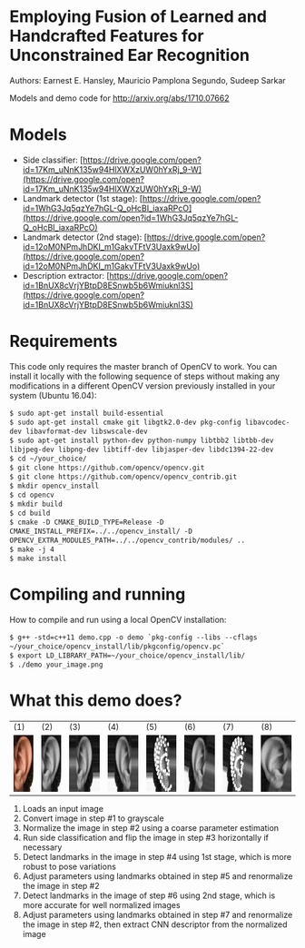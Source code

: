 # Employing Fusion of Learned and Handcrafted Features for Unconstrained Ear Recognition
Authors: Earnest E. Hansley, Mauricio Pamplona Segundo, Sudeep Sarkar

Models and demo code for http://arxiv.org/abs/1710.07662

# Models
- Side classifier: [https://drive.google.com/open?id=17Km_uNnK135w94HlXWXzUW0hYxRj_9-W](https://drive.google.com/open?id=17Km_uNnK135w94HlXWXzUW0hYxRj_9-W)
- Landmark detector (1st stage): [https://drive.google.com/open?id=1WhG3Jq5qzYe7hGL-Q_oHcBI_iaxaRPcO](https://drive.google.com/open?id=1WhG3Jq5qzYe7hGL-Q_oHcBI_iaxaRPcO)
- Landmark detector (2nd stage): [https://drive.google.com/open?id=12oM0NPmJhDKI_m1GakvTFtV3Uaxk9wUo](https://drive.google.com/open?id=12oM0NPmJhDKI_m1GakvTFtV3Uaxk9wUo)
- Description extractor: [https://drive.google.com/open?id=1BnUX8cVrjYBtpD8ESnwb5b6Wmiuknl3S](https://drive.google.com/open?id=1BnUX8cVrjYBtpD8ESnwb5b6Wmiuknl3S)

# Requirements

This code only requires the master branch of OpenCV to work. You can install it locally with the following sequence of steps without making any modifications in a different OpenCV version previously installed in your system (Ubuntu 16.04):

```
$ sudo apt-get install build-essential
$ sudo apt-get install cmake git libgtk2.0-dev pkg-config libavcodec-dev libavformat-dev libswscale-dev
$ sudo apt-get install python-dev python-numpy libtbb2 libtbb-dev libjpeg-dev libpng-dev libtiff-dev libjasper-dev libdc1394-22-dev
$ cd ~/your_choice/
$ git clone https://github.com/opencv/opencv.git
$ git clone https://github.com/opencv/opencv_contrib.git
$ mkdir opencv_install
$ cd opencv
$ mkdir build
$ cd build
$ cmake -D CMAKE_BUILD_TYPE=Release -D CMAKE_INSTALL_PREFIX=../../opencv_install/ -D OPENCV_EXTRA_MODULES_PATH=../../opencv_contrib/modules/ ..
$ make -j 4
$ make install
```

# Compiling and running

How to compile and run using a local OpenCV installation:

```
$ g++ -std=c++11 demo.cpp -o demo `pkg-config --libs --cflags ~/your_choice/opencv_install/lib/pkgconfig/opencv.pc`
$ export LD_LIBRARY_PATH=~/your_choice/opencv_install/lib/
$ ./demo your_image.png
```

# What this demo does?

<table align="center">
  <tr><td>(1)</td><td>(2)</td><td>(3)</td><td>(4)</td><td>(5)</td><td>(6)</td><td>(7)</td><td>(8)</td></tr>
  <tr>
    <td><img src="images/image0.png" height="100"/></td>
    <td><img src="images/image1.png" height="100"/></td>
    <td><img src="images/image2.png" height="100"/></td>
    <td><img src="images/image3.png" height="100"/></td>
    <td><img src="images/image4.png" height="100"/></td>
    <td><img src="images/image5.png" height="100"/></td>
    <td><img src="images/image6.png" height="100"/></td>
    <td><img src="images/image7.png" height="100"/></td>
  </tr>
</table>

1. Loads an input image
2. Convert image in step #1 to grayscale
3. Normalize the image in step #2 using a coarse parameter estimation
4. Run side classification and flip the image in step #3 horizontally if necessary
5. Detect landmarks in the image in step #4 using 1st stage, which is more robust to pose variations
6. Adjust parameters using landmarks obtained in step #5 and renormalize the image in step #2
7. Detect landmarks in the image of step #6 using 2nd stage, which is more accurate for well normalized images
8. Adjust parameters using landmarks obtained in step #7 and renormalize the image in step #2, then extract CNN descriptor from the normalized image
